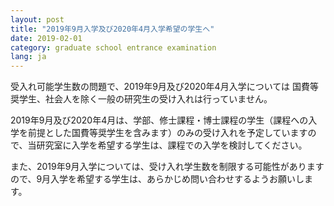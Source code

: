```yaml
---
layout: post
title: "2019年9月入学及び2020年4月入学希望の学生へ"
date: 2019-02-01
category: graduate school entrance examination
lang: ja
---
```


受入れ可能学生数の問題で、2019年9月及び2020年4月入学については
国費等奨学生、社会人を除く一般の研究生の受け入れは行っていません。

2019年9月及び2020年4月は、学部、修士課程・博士課程の学生（課程への入学を前提とした国費等奨学生を含みます）のみの受け入れを予定していますので、当研究室に入学を希望する学生は、課程での入学を検討してください。

また、2019年9月入学については、受け入れ学生数を制限する可能性がありますので、9月入学を希望する学生は、あらかじめ問い合わせするようお願いします。
